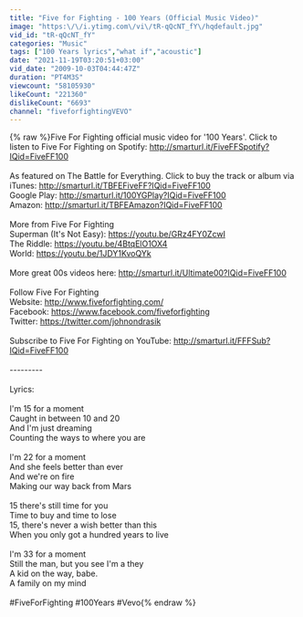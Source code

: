 ```yaml
---
title: "Five for Fighting - 100 Years (Official Music Video)"
image: "https:\/\/i.ytimg.com\/vi\/tR-qQcNT_fY\/hqdefault.jpg"
vid_id: "tR-qQcNT_fY"
categories: "Music"
tags: ["100 Years lyrics","what if","acoustic"]
date: "2021-11-19T03:20:51+03:00"
vid_date: "2009-10-03T04:44:47Z"
duration: "PT4M3S"
viewcount: "58105930"
likeCount: "221360"
dislikeCount: "6693"
channel: "fiveforfightingVEVO"
---
```

{% raw %}Five For Fighting official music video for '100 Years'. Click to listen to Five For Fighting on Spotify: <a rel="nofollow" target="blank" href="http://smarturl.it/FiveFFSpotify?IQid=FiveFF100">http://smarturl.it/FiveFFSpotify?IQid=FiveFF100</a><br /><br />As featured on The Battle for Everything. Click to buy the track or album via iTunes: <a rel="nofollow" target="blank" href="http://smarturl.it/TBFEFiveFF?IQid=FiveFF100">http://smarturl.it/TBFEFiveFF?IQid=FiveFF100</a><br />Google Play: <a rel="nofollow" target="blank" href="http://smarturl.it/100YGPlay?IQid=FiveFF100">http://smarturl.it/100YGPlay?IQid=FiveFF100</a><br />Amazon: <a rel="nofollow" target="blank" href="http://smarturl.it/TBFEAmazon?IQid=FiveFF100">http://smarturl.it/TBFEAmazon?IQid=FiveFF100</a><br /><br />More from Five For Fighting<br />Superman (It's Not Easy): <a rel="nofollow" target="blank" href="https://youtu.be/GRz4FY0ZcwI">https://youtu.be/GRz4FY0ZcwI</a><br />The Riddle: <a rel="nofollow" target="blank" href="https://youtu.be/4BtqElO1OX4">https://youtu.be/4BtqElO1OX4</a><br />World: <a rel="nofollow" target="blank" href="https://youtu.be/1JDY1KvoQYk">https://youtu.be/1JDY1KvoQYk</a><br /><br />More great 00s videos here: <a rel="nofollow" target="blank" href="http://smarturl.it/Ultimate00?IQid=FiveFF100">http://smarturl.it/Ultimate00?IQid=FiveFF100</a><br /><br />Follow Five For Fighting<br />Website: <a rel="nofollow" target="blank" href="http://www.fiveforfighting.com/">http://www.fiveforfighting.com/</a><br />Facebook: <a rel="nofollow" target="blank" href="https://www.facebook.com/fiveforfighting">https://www.facebook.com/fiveforfighting</a><br />Twitter: <a rel="nofollow" target="blank" href="https://twitter.com/johnondrasik">https://twitter.com/johnondrasik</a><br /><br />Subscribe to Five For Fighting on YouTube: <a rel="nofollow" target="blank" href="http://smarturl.it/FFFSub?IQid=FiveFF100">http://smarturl.it/FFFSub?IQid=FiveFF100</a><br /><br />---------<br /><br />Lyrics:<br /><br />I'm 15 for a moment<br />Caught in between 10 and 20<br />And I'm just dreaming<br />Counting the ways to where you are<br /><br />I'm 22 for a moment<br />And she feels better than ever<br />And we're on fire<br />Making our way back from Mars<br /><br />15 there's still time for you<br />Time to buy and time to lose<br />15, there's never a wish better than this<br />When you only got a hundred years to live<br /><br />I'm 33 for a moment<br />Still the man, but you see I'm a they<br />A kid on the way, babe.<br />A family on my mind<br /><br />#FiveForFighting #100Years #Vevo{% endraw %}
